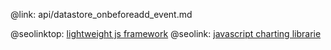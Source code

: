 @link: api/datastore_onbeforeadd_event.md

@seolinktop: [lightweight js framework](https://webix.com)
@seolink: [javascript charting librarie](https://webix.com/widget/charts/)